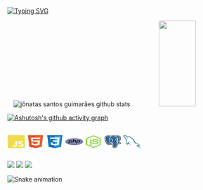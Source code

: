 [![Typing SVG](https://readme-typing-svg.herokuapp.com/?color=8b0000&size=35&center=true&vCenter=true&width=1000&lines=HELLO,+My+name+is+Jônatas+Santos+Guimarães;I'm+27+years+old;I'm+from+Brazil;I+Graduated+computer+science;Be+Welcome!+:%29)](https://git.io/typing-svg)

<div align="center">  
  <img width="49%" height="195px" src="https://github-readme-stats.vercel.app/api?username=jguimar&show_icons=true&count_private=true&hide_border=true&title_color=8b0000&icon_color=8b0000&text_color=ffffff&bg_color=0d1117" alt="jônatas santos guimarães github stats" /> 
  <img width="41%" height="195px" src="https://github-readme-stats.vercel.app/api/top-langs/?username=jguimar&layout=compact&hide_border=true&title_color=8b0000&text_color=ffffff&bg_color=0d1117" />
</div>

[![Ashutosh's github activity graph](https://github-readme-activity-graph.vercel.app/graph?username=jguimar&bg_color=000000&color=8b0000&line=ffffff&point=ffffff&area=true&hide_border=true)](https://github.com/ashutosh00710/github-readme-activity-graph)

<div style="display: inline_block"><br>
  <img align="center" alt="jguimar-Js" height="30" width="40" src="https://raw.githubusercontent.com/devicons/devicon/master/icons/javascript/javascript-plain.svg">
  <img align="center" alt="jguimar-HTML" height="30" width="40" src="https://raw.githubusercontent.com/devicons/devicon/master/icons/html5/html5-original.svg">
  <img align="center" alt="jguimar-CSS" height="30" width="40" src="https://raw.githubusercontent.com/devicons/devicon/master/icons/css3/css3-original.svg">
  <img align="center" alt="jguimar-php" height="30" width="40" src="https://raw.githubusercontent.com/devicons/devicon/master/icons/php/php-original.svg">
  <img align="center" alt="jguimar-node" height="30" width="40" src="https://raw.githubusercontent.com/devicons/devicon/master/icons/nodejs/nodejs-original.svg">
  <img align="center" alt="jguimar-node" height="30" width="40" src="https://raw.githubusercontent.com/devicons/devicon/master/icons/postgresql/postgresql-original.svg">
  <img align="center" alt="jguimar-node" height="30" width="40" src="https://raw.githubusercontent.com/devicons/devicon/master/icons/mysql/mysql-original.svg"> 
</div>
  
  ##
 
<div> 
  
  <a href="https://instagram.com/jguimar96" target="_blank"><img src="https://img.shields.io/badge/-Instagram-%23E4405F?style=for-the-badge&logo=instagram&logoColor=white" target="_blank"></a>
  <a href = "mailto:jguimar96@gmail.com"><img src="https://img.shields.io/badge/-Gmail-%23333?style=for-the-badge&logo=gmail&logoColor=white" target="_blank"></a>
  <a href="https://www.linkedin.com/in/jônatas-guimarães-a8b929145" target="_blank"><img src="https://img.shields.io/badge/-LinkedIn-%230077B5?style=for-the-badge&logo=linkedin&logoColor=white" target="_blank"></a> 
  
</div>

![Snake animation](https://github.com/jguimar/jguimar/blob/output/github-contribution-grid-snake-dark.svg)
